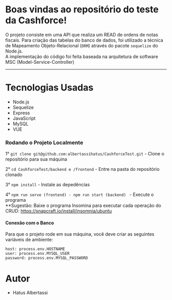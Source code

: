 # Boas vindas ao repositório do teste da Cashforce!

 O projeto consiste em uma API que realiza um READ de ordens de notas fiscais. Para criação das tabelas do banco de dados, foi utilizado a técnica de Mapeamento Objeto-Relacional (`ORM`) através do pacote `sequelize` do Node.js.<br />
 A implementação do código foi feita baseada na arquitetura de software MSC (Model-Service-Controller)
 
---

# Tecnologias Usadas
 - Node.js
 - Sequelize
 - Express
 - JavaScript
 - MySQL
 - VUE


### Rodando o Projeto Localmente

1° `git clone git@github.com:albertassihatus/CashforceTest.git` - Clone o repositório para sua máquina<br />

2° `cd CashforceTest/backend e /frontend` - Entre na pasta do repositório clonado<br />

3° `npm install` - Instale as depedências<br />

4° `npm run serve (frontend) - npm run start (backend) ` - Execute o programa<br />
**Sugestão: Baixe o programa Insomina para executar cada operação do CRUD: https://snapcraft.io/install/insomnia/ubuntu

#### Conexão com o Banco 

Para que o projeto rode em sua máquina, você deve criar as seguintes variáveis de ambiente:

`host: process.env.HOSTNAME` <br />
`user: process.env.MYSQL_USER`<br />
`password: process.env.MYSQL_PASSWORD` <br />

# Autor
   - Hatus Albertassi
